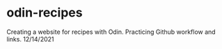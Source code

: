 # odin-recipes
Creating a website for recipes with Odin.
Practicing Github workflow and links.
12/14/2021